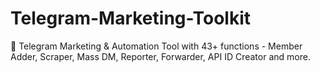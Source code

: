 # Telegram-Marketing-Toolkit
🚀 Telegram Marketing &amp; Automation Tool with 43+ functions - Member Adder, Scraper, Mass DM, Reporter, Forwarder, API ID Creator and more.
